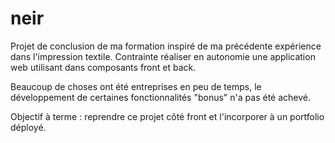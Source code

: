 # neir

Projet de conclusion de ma formation inspiré de ma précédente expérience dans l'impression textile.
Contrainte réaliser en autonomie une application web utilisant dans composants front et back.

Beaucoup de choses ont été entreprises en peu de temps, le développement de certaines fonctionnalités "bonus" n'a pas été achevé.

Objectif à terme : reprendre ce projet côté front et l'incorporer à un portfolio déployé.
